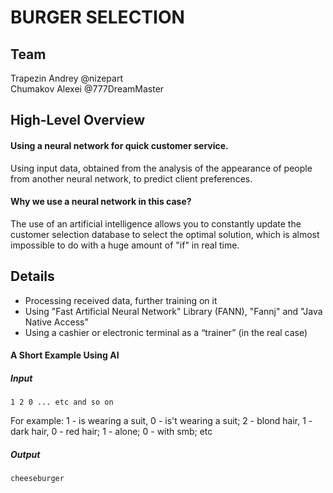 <h1>BURGER SELECTION</h1>
<h2>Team</h2>
<div>Trapezin Andrey @nizepart<br>
     Chumakov Alexei @777DreamMaster </div>
<h2>High-Level Overview</h2>
<h4>Using a neural network for quick customer service.</h4>
<p>Using input data, obtained from the analysis of the appearance of people from another neural network, to predict client preferences.</p>
<h4>Why we use a neural network in this case?</h4>
<p>The use of an artificial intelligence allows you to constantly update the customer selection database to select the optimal solution, which is almost impossible to do with a huge amount of "if" in real time.</p>
<h2>Details</h2>
<ul>
  <li>Processing received data, further training on it</li>
  <li>Using "Fast Artificial Neural Network" Library (FANN), "Fannj" and "Java Native Access"</li>
  <li>Using a cashier or electronic terminal as a “trainer” (in the real case)</li>
</ul> 
<h4>A Short Example Using AI<h4>
<h5>Input</h5>
<code>1 2 0 ... etc and so on</code>
<p>For example: 1 - is wearing a suit, 0 - is't wearing a suit; 2 - blond hair, 1 - dark hair, 0 - red hair; 1 - alone; 0 - with smb; etc</p>
<h5>Output</h5>
<code>cheeseburger</code>

